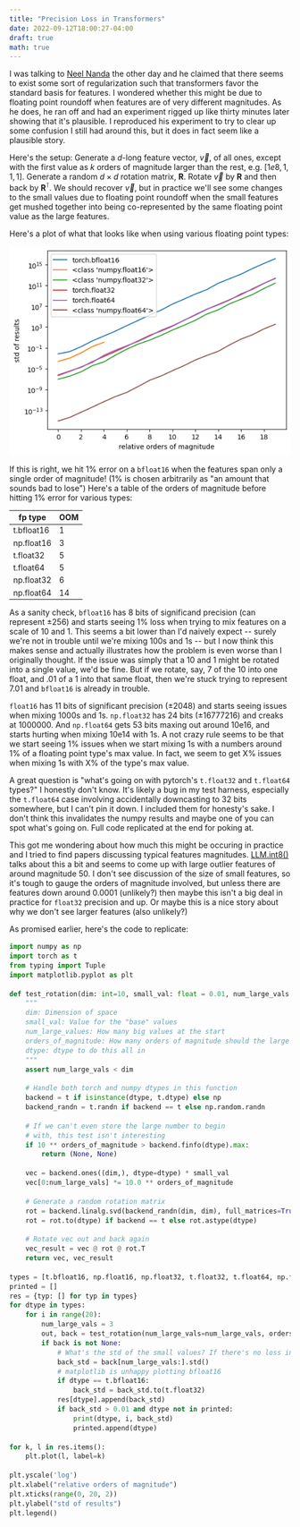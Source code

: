 ```yaml
---
title: "Precision Loss in Transformers"
date: 2022-09-12T18:00:27-04:00
draft: true
math: true
---
```


I was talking to [Neel Nanda](https://twitter.com/NeelNanda5) the other day and he claimed that there seems to exist some sort of regularization such that transformers favor the standard basis for features. I wondered whether this might be due to floating point roundoff when features are of very different magnitudes. As he does, he ran off and had an experiment rigged up like thirty minutes later showing that it's plausible. I reproduced his experiment to try to clear up some confusion I still had around this, but it does in fact seem like a plausible story.

Here's the setup: Generate a $d$-long feature vector, $\vec{v}$, of all ones, except with the first value as $k$ orders of magnitude larger than the rest, e.g. $[1e8, 1, 1, 1]$. Generate a random $d \times d$ rotation matrix, $\mathbf{R}$. Rotate $\vec{v}$ by $\mathbf{R}$ and then back by $\mathbf{R}^\intercal$. We should recover $\vec{v}$, but in practice we'll see some changes to the small values due to floating point roundoff when the small features get mushed together into being co-represented by the same floating point value as the large features.

Here's a plot of what that looks like when using various floating point types:

![Graph of floating point rotation loss](images/rotational_loss.png)

If this is right, we hit 1% error on a ``bfloat16`` when the features span only a single order of magnitude! (1% is chosen arbitrarily as "an amount that sounds bad to lose") Here's a table of the orders of magnitude before hitting 1% error for various types:

| fp type | OOM |
| ------- | --- |
| t.bfloat16 | 1 |
| np.float16 | 3 |
| t.float32 | 5 |
| t.float64 | 5 |
| np.float32 | 6 |
| np.float64 | 14 |

As a sanity check, ``bfloat16`` has 8 bits of significand precision (can represent ±256) and starts seeing 1% loss when trying to mix features on a scale of 10 and 1. This seems a bit lower than I'd naively expect -- surely we're not in trouble until we're mixing 100s and 1s -- but I now think this makes sense and actually illustrates how the problem is even worse than I originally thought. If the issue was simply that a 10 and 1 might be rotated into a single value, we'd be fine. But if we rotate, say, 7 of the 10 into one float, and .01 of a 1 into that same float, then we're stuck trying to represent 7.01 and ``bfloat16`` is already in trouble.

``float16`` has 11 bits of significant precision (±2048) and starts seeing issues when mixing 1000s and 1s. ``np.float32`` has 24 bits (±16777216) and creaks at 1000000. And ``np.float64`` gets 53 bits maxing out around 10e16, and starts hurting when mixing 10e14 with 1s. A not crazy rule seems to be that we start seeing 1% issues when we start mixing 1s with a numbers around 1% of a floating point type's max value. In fact, we seem to get X% issues when mixing 1s with X% of the type's max value.

A great question is "what's going on with pytorch's ``t.float32`` and ``t.float64`` types?" I honestly don't know. It's likely a bug in my test harness, especially the ``t.float64`` case involving accidentally downcasting to 32 bits somewhere, but I can't pin it down. I included them for honesty's sake. I don't think this invalidates the numpy results and maybe one of you can spot what's going on. Full code replicated at the end for poking at.

This got me wondering about how much this might be occuring in practice and I tried to find papers discussing typical features magnitudes. [LLM.int8()](https://arxiv.org/abs/2208.07339) talks about this a bit and seems to come up with large outlier features of around magnitude 50. I don't see discussion of the size of small features, so it's tough to gauge the orders of magnitude involved, but unless there are features down around 0.0001 (unlikely?) then maybe this isn't a big deal in practice for ``float32`` precision and up. Or maybe this is a nice story about why we don't see larger features (also unlikely?)

As promised earlier, here's the code to replicate:

```Python
import numpy as np
import torch as t
from typing import Tuple
import matplotlib.pyplot as plt

def test_rotation(dim: int=10, small_val: float = 0.01, num_large_vals: int = 2, orders_of_magnitude: int = 2, dtype = t.float32) -> Tuple[np.ndarray, np.ndarray]:
    """
    dim: Dimension of space
    small_val: Value for the "base" values
    num_large_values: How many big values at the start
    orders_of_magnitude: How many orders of magnitude should the large values be than the small ones
    dtype: dtype to do this all in
    """
    assert num_large_vals < dim

    # Handle both torch and numpy dtypes in this function
    backend = t if isinstance(dtype, t.dtype) else np
    backend_randn = t.randn if backend == t else np.random.randn

    # If we can't even store the large number to begin
    # with, this test isn't interesting
    if 10 ** orders_of_magnitude > backend.finfo(dtype).max:
        return (None, None)

    vec = backend.ones((dim,), dtype=dtype) * small_val
    vec[0:num_large_vals] *= 10.0 ** orders_of_magnitude

    # Generate a random rotation matrix
    rot = backend.linalg.svd(backend_randn(dim, dim), full_matrices=True)[0]
    rot = rot.to(dtype) if backend == t else rot.astype(dtype)

    # Rotate vec out and back again
    vec_result = vec @ rot @ rot.T
    return vec, vec_result

types = [t.bfloat16, np.float16, np.float32, t.float32, t.float64, np.float64]
printed = []
res = {typ: [] for typ in types}
for dtype in types:
    for i in range(20):
        num_large_vals = 3 
        out, back = test_rotation(num_large_vals=num_large_vals, orders_of_magnitude=i, dtype=dtype, small_val=1)
        if back is not None:
            # What's the std of the small values? If there's no loss in precision it would be 0.
            back_std = back[num_large_vals:].std()
            # matplotlib is unhappy plotting bfloat16
            if dtype == t.bfloat16:
                back_std = back_std.to(t.float32)
            res[dtype].append(back_std)
            if back_std > 0.01 and dtype not in printed:
                print(dtype, i, back_std)
                printed.append(dtype)

for k, l in res.items():
    plt.plot(l, label=k)

plt.yscale('log')
plt.xlabel("relative orders of magnitude")
plt.xticks(range(0, 20, 2))
plt.ylabel("std of results")
plt.legend()
```
